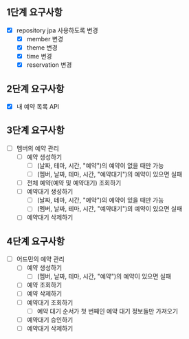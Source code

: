 ## 1단계 요구사항
- [x] repository jpa 사용하도록 변경
  - [x] member 변경
  - [x] theme 변경
  - [x] time 변경
  - [x] reservation 변경

## 2단계 요구사항
- [x] 내 예약 목록 API

## 3단계 요구사항
- [ ] 멤버의 예약 관리
  - [ ] 예약 생성하기
    - [ ] (날짜, 테마, 시간, "예약")의 예약이 없을 때만 가능
    - [ ] (멤버, 날짜, 테마, 시간, "예약대기")의 예약이 있으면 실패
  - [ ] 전체 예약(예약 및 예약대기) 조회하기
  - [ ] 예약대기 생성하기
    - [ ] (날짜, 테마, 시간, "예약")의 예약이 있을 때만 가능
    - [ ] (멤버, 날짜, 테마, 시간, "예약대기")의 예약이 있으면 실패
  - [ ] 예약대기 삭제하기

## 4단계 요구사항
- [ ] 어드민의 예약 관리
  - [ ] 예약 생성하기
    - [ ] (멤버, 날짜, 테마, 시간, "예약")의 예약이 있으면 실패
  - [ ] 예약 조회하기
  - [ ] 예약 삭제하기
  - [ ] 예약대기 조회하기
    - [ ] 예약 대기 순서가 첫 번째인 예약 대기 정보들만 가져오기
  - [ ] 예약대기 승인하기
  - [ ] 예약대기 삭제하기